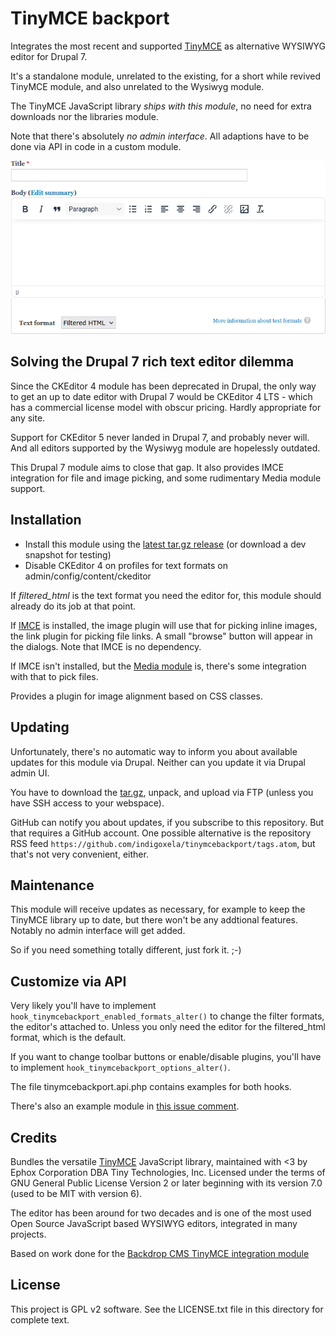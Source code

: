 # TinyMCE backport

Integrates the most recent and supported [TinyMCE](https://www.tiny.cloud/)
 as alternative WYSIWYG editor for Drupal 7.

It's a standalone module, unrelated to the existing, for a short while revived
 TinyMCE module, and also unrelated to the Wysiwyg module.

The TinyMCE JavaScript library *ships with this module*, no need for extra
downloads nor the libraries module.

Note that there's absolutely *no admin interface*. All adaptions have to be
done via API in code in a custom module.

![Screenshot of a node form with the editor](https://raw.githubusercontent.com/indigoxela/tinymcebackport/7.x-1.x/screenshot-tinymce-drupal7.png)

## Solving the Drupal 7 rich text editor dilemma

Since the CKEditor 4 module has been deprecated in Drupal, the only way to get
an up to date editor with Drupal 7 would be CKEditor 4 LTS - which has a
commercial license model with obscur pricing. Hardly appropriate for any site.

Support for CKEditor 5 never landed in Drupal 7, and probably never will.
And all editors supported by the Wysiwyg module are hopelessly outdated.

This Drupal 7 module aims to close that gap. It also provides IMCE integration
for file and image picking, and some rudimentary Media module support.

## Installation

- Install this module using the
  [latest tar.gz release](https://github.com/indigoxela/tinymcebackport/releases/latest)
  (or download a dev snapshot for testing)
- Disable CKEditor 4 on profiles for text formats on admin/config/content/ckeditor

If *filtered_html* is the text format you need the editor for, this module
should already do its job at that point.

If [IMCE](https://www.drupal.org/project/imce) is installed, the image plugin
will use that for picking inline images, the link plugin for picking file links.
A small "browse" button will appear in the dialogs.
Note that IMCE is no dependency.

If IMCE isn't installed, but the [Media module](https://www.drupal.org/project/media)
is, there's some integration with that to pick files.

Provides a plugin for image alignment based on CSS classes.

## Updating

Unfortunately, there's no automatic way to inform you about available
updates for this module via Drupal. Neither can you update it via Drupal admin UI.

You have to download the [tar.gz](https://github.com/indigoxela/tinymcebackport/releases/latest),
unpack, and upload via FTP (unless you have SSH access to your webspace).

GitHub can notify you about updates, if you subscribe to this repository. But
that requires a GitHub account.
One possible alternative is the repository RSS feed
`https://github.com/indigoxela/tinymcebackport/tags.atom`, but that's not very
convenient, either.

## Maintenance

This module will receive updates as necessary, for example to keep the TinyMCE
library up to date, but there won't be any addtional features. Notably no
admin interface will get added.

So if you need something totally different, just fork it. ;-)

## Customize via API

Very likely you'll have to implement
`hook_tinymcebackport_enabled_formats_alter()` to change the filter formats,
the editor's attached to. Unless you only need the editor for the
filtered_html format, which is the default.

If you want to change toolbar buttons or enable/disable plugins, you'll have to
implement `hook_tinymcebackport_options_alter()`.

The file tinymcebackport.api.php contains examples for both hooks.

There's also an example module in
[this issue comment](https://github.com/indigoxela/tinymcebackport/issues/3#issuecomment-2060572289).

## Credits

Bundles the versatile [TinyMCE](https://www.tiny.cloud/) JavaScript library,
maintained with <3 by Ephox Corporation DBA Tiny Technologies, Inc. Licensed
under the terms of GNU General Public License Version 2 or later beginning with
its version 7.0 (used to be MIT with version 6).

The editor has been around for two decades and is one of the most used
Open Source JavaScript based WYSIWYG editors, integrated in many projects.

Based on work done for the
[Backdrop CMS TinyMCE integration module](https://backdropcms.org/project/tinymce)

## License

This project is GPL v2 software. See the LICENSE.txt file in this directory for complete text.
